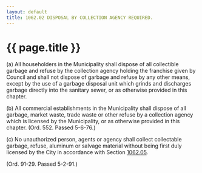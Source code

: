 ```yaml
---
layout: default 
title: 1062.02 DISPOSAL BY COLLECTION AGENCY REQUIRED.
---
```


{{ page.title }}
================

​(a) All householders in the Municipality shall dispose of all
collectible garbage and refuse by the collection agency holding the
franchise given by Council and shall not dispose of garbage and refuse
by any other means, except by the use of a garbage disposal unit which
grinds and discharges garbage directly into the sanitary sewer, or as
otherwise provided in this chapter.

​(b) All commercial establishments in the Municipality shall dispose of
all garbage, market waste, trade waste or other refuse by a collection
agency which is licensed by the Municipality, or as otherwise provided
in this chapter. (Ord. 552. Passed 5-6-76.)

​(c) No unauthorized person, agents or agency shall collect collectable
garbage, refuse, aluminum or salvage material without being first duly
licensed by the City in accordance with Section
[1062.05](45f5936c.html).

(Ord. 91-29. Passed 5-2-91.)
